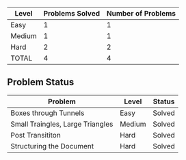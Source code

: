 |Level|Problems Solved|Number of Problems|
|-----|---------------|------------------|
|Easy|1|1|
|Medium|1|1|
|Hard|2|2|
|TOTAL|4|4|


Problem Status
---
|Problem|Level|Status|
|-------|-----|------|
|Boxes through Tunnels|Easy|Solved|
|Small Traingles, Large Triangles|Medium|Solved|
|Post Transititon|Hard|Solved|
|Structuring the Document|Hard|Solved|
